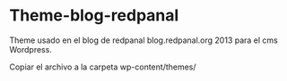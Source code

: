 Theme-blog-redpanal
===================

Theme usado en el blog de redpanal blog.redpanal.org 2013
para el cms Wordpress.

Copiar el archivo a la carpeta wp-content/themes/


